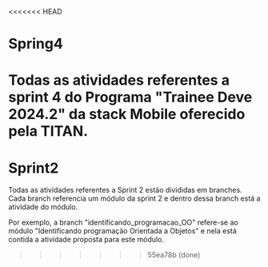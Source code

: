 <<<<<<< HEAD
# Spring4
Todas as atividades referentes a sprint 4 do Programa "Trainee Deve 2024.2" da stack Mobile oferecido pela TITAN.
=======
# Sprint2
Todas as atividades referentes a Sprint 2 estão divididas em branches. Cada branch referencia um módulo da sprint 2 e dentro dessa branch está a atividade do módulo.

Por exemplo, a branch "identificando_programacao_OO" refere-se ao módulo "Identificando programação Orientada a Objetos" e nela está contida a atividade proposta para este módulo. 
>>>>>>> 55ea78b (done)
